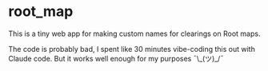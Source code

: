 # root_map

This is a tiny web app for making custom names for clearings on Root maps.

The code is probably bad, I spent like 30 minutes vibe-coding this out with
Claude code. But it works well enough for my purposes ¯\\\_(ツ)\_/¯
